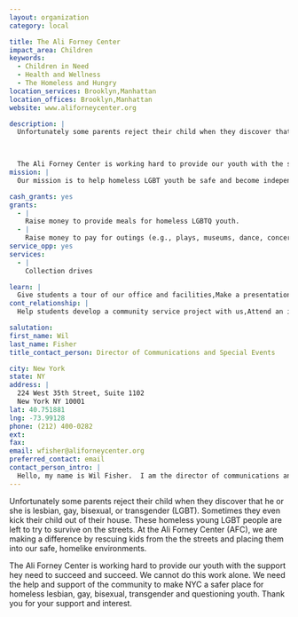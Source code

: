 ```yaml
---
layout: organization
category: local

title: The Ali Forney Center
impact_area: Children
keywords: 
  - Children in Need
  - Health and Wellness
  - The Homeless and Hungry
location_services: Brooklyn,Manhattan
location_offices: Brooklyn,Manhattan
website: www.aliforneycenter.org

description: |
  Unfortunately some parents reject their child when they discover that he or she is lesbian, gay, bisexual, or transgender (LGBT). Sometimes they even kick their child out of their house. These homeless young  LGBT people are left to try to survive on the streets. At the Ali Forney Center (AFC), we are making a difference by rescuing kids from the  the streets and placing them into our safe, homelike environments.

  

  The Ali Forney Center is working hard to provide our youth with the support hey need to succeed and succeed. We cannot do this work alone. We need the help and support of the community to make NYC a safer place for homeless lesbian, gay, bisexual, transgender and questioning youth. Thank you for your support and interest.
mission: |
  Our mission is to help homeless LGBT youth be safe and become independent as they move from adolescence to adulthood

cash_grants: yes
grants: 
  - |
    Raise money to provide meals for homeless LGBTQ youth.
  - |
    Raise money to pay for outings (e.g., plays, museums, dance, concerts and other cultural events) for our homeless youth.
service_opp: yes
services: 
  - |
    Collection drives

learn: |
  Give students a tour of our office and facilities,Make a presentation about our organization,Speak over the phone about our work
cont_relationship: |
  Help students develop a community service project with us,Attend an in-school Check Award Assembly if we receive a grant,Help students tell local newspapers and media about their grant and/or project with us,Educate the school by leading a workshop,Collect pennies during the Penny Harvest next fall

salutation: 
first_name: Wil
last_name: Fisher
title_contact_person: Director of Communications and Special Events

city: New York
state: NY
address: |
  224 West 35th Street, Suite 1102  
  New York NY 10001
lat: 40.751881
lng: -73.99128
phone: (212) 400-0282
ext: 
fax: 
email: wfisher@aliforneycenter.org
preferred_contact: email
contact_person_intro: |
  Hello, my name is Wil Fisher.  I am the director of communications and special events and handle all of the media inquiries, special events and donations for the Ali Forney Center.  I have not worked with Common Cents schools before and I have been at The Ali Forney Center for 2 years.
---
```

Unfortunately some parents reject their child when they discover that he or she is lesbian, gay, bisexual, or transgender (LGBT). Sometimes they even kick their child out of their house. These homeless young  LGBT people are left to try to survive on the streets. At the Ali Forney Center (AFC), we are making a difference by rescuing kids from the  the streets and placing them into our safe, homelike environments.



The Ali Forney Center is working hard to provide our youth with the support hey need to succeed and succeed. We cannot do this work alone. We need the help and support of the community to make NYC a safer place for homeless lesbian, gay, bisexual, transgender and questioning youth. Thank you for your support and interest.